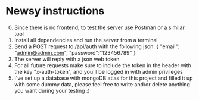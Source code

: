 # Newsy instructions

  0. Since there is no frontend, to test the server use Postman or a similar tool
  1. Install all dependencies and run the server from a terminal
  2. Send a POST request to /api/auth with the following json:
        {
          "email": "admin@admin.com",
          "password":"123456789"
        }
  3. The server will reply with a json web token
  4. For all future requests make sure to include the token in the header with the key "x-auth-token", and you'll be logged in with admin privileges
  5. I've set up a database with mongoDB atlas for this project and filled it up with some dummy data, please feel free to write and/or delete anything you want during your testing :)
